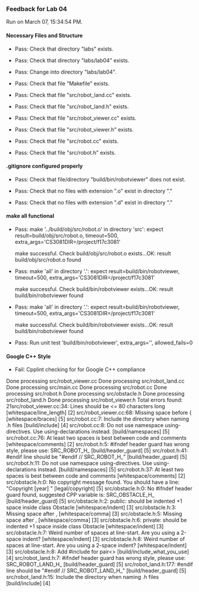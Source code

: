 ### Feedback for Lab 04

Run on March 07, 15:34:54 PM.


#### Necessary Files and Structure

+ Pass: Check that directory "labs" exists.

+ Pass: Check that directory "labs/lab04" exists.

+ Pass: Change into directory "labs/lab04".

+ Pass: Check that file "Makefile" exists.

+ Pass: Check that file "src/robot_land.cc" exists.

+ Pass: Check that file "src/robot_land.h" exists.

+ Pass: Check that file "src/robot_viewer.cc" exists.

+ Pass: Check that file "src/robot_viewer.h" exists.

+ Pass: Check that file "src/robot.cc" exists.

+ Pass: Check that file "src/robot.h" exists.


#### .gitignore configured properly

+ Pass: Check that file/directory "build/bin/robotviewer" does not exist.

+ Pass: Check that no files with extension ".o" exist in directory "."

+ Pass: Check that no files with extension ".d" exist in directory "."


#### make all functional

+ Pass: make '../build/obj/src/robot.o' in directory 'src': expect result=build/obj/src/robot.o, timeout=500, extra_args='CS3081DIR=/project/f17c3081'

    make successful.
    Check build/obj/src/robot.o exists...OK: result build/obj/src/robot.o found

+ Pass: make 'all' in directory '.': expect result=build/bin/robotviewer, timeout=500, extra_args='CS3081DIR=/project/f17c3081'

    make successful.
    Check build/bin/robotviewer exists...OK: result build/bin/robotviewer found

+ Pass: make 'all' in directory '.': expect result=build/bin/robotviewer, timeout=500, extra_args='CS3081DIR=/project/f17c3081'

    make successful.
    Check build/bin/robotviewer exists...OK: result build/bin/robotviewer found

+ Pass: Run unit test 'build/bin/robotviewer', extra_args='', allowed_fails=0


#### Google C++ Style

+ Fail: Cpplint checking for for Google C++ compliance

Done processing src/robot_viewer.cc
Done processing src/robot_land.cc
Done processing src/main.cc
Done processing src/robot.cc
Done processing src/robot.h
Done processing src/obstacle.h
Done processing src/robot_land.h
Done processing src/robot_viewer.h
Total errors found: 21src/robot_viewer.cc:34:  Lines should be <= 80 characters long  [whitespace/line_length] [2]
src/robot_viewer.cc:68:  Missing space before {  [whitespace/braces] [5]
src/robot.cc:7:  Include the directory when naming .h files  [build/include] [4]
src/robot.cc:8:  Do not use namespace using-directives.  Use using-declarations instead.  [build/namespaces] [5]
src/robot.cc:76:  At least two spaces is best between code and comments  [whitespace/comments] [2]
src/robot.h:5:  #ifndef header guard has wrong style, please use: SRC_ROBOT_H_  [build/header_guard] [5]
src/robot.h:41:  #endif line should be "#endif  // SRC_ROBOT_H_"  [build/header_guard] [5]
src/robot.h:11:  Do not use namespace using-directives.  Use using-declarations instead.  [build/namespaces] [5]
src/robot.h:37:  At least two spaces is best between code and comments  [whitespace/comments] [2]
src/obstacle.h:0:  No copyright message found.  You should have a line: "Copyright [year] <Copyright Owner>"  [legal/copyright] [5]
src/obstacle.h:0:  No #ifndef header guard found, suggested CPP variable is: SRC_OBSTACLE_H_  [build/header_guard] [5]
src/obstacle.h:2:  public: should be indented +1 space inside class Obstacle  [whitespace/indent] [3]
src/obstacle.h:3:  Missing space after ,  [whitespace/comma] [3]
src/obstacle.h:5:  Missing space after ,  [whitespace/comma] [3]
src/obstacle.h:6:  private: should be indented +1 space inside class Obstacle  [whitespace/indent] [3]
src/obstacle.h:7:  Weird number of spaces at line-start.  Are you using a 2-space indent?  [whitespace/indent] [3]
src/obstacle.h:8:  Weird number of spaces at line-start.  Are you using a 2-space indent?  [whitespace/indent] [3]
src/obstacle.h:8:  Add #include <utility> for pair<>  [build/include_what_you_use] [4]
src/robot_land.h:7:  #ifndef header guard has wrong style, please use: SRC_ROBOT_LAND_H_  [build/header_guard] [5]
src/robot_land.h:177:  #endif line should be "#endif  // SRC_ROBOT_LAND_H_"  [build/header_guard] [5]
src/robot_land.h:15:  Include the directory when naming .h files  [build/include] [4]

